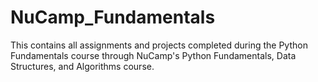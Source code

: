 # NuCamp_Fundamentals

This contains all assignments and projects completed during the Python Fundamentals course through NuCamp's Python Fundamentals, Data Structures, and Algorithms course.
